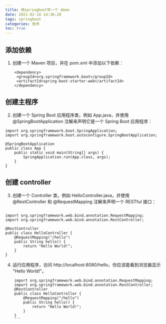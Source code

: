 ```yaml
---
title: 用springboot写一个 demo
date: 2021-02-18 14:36:28
tags: springboot
categories: 技术
toc: true
---
```


## 添加依赖
1. 创建一个 Maven 项目，并在 pom.xml 中添加以下依赖：

```
    <dependency>
     <groupId>org.springframework.boot</groupId>
     <artifactId>spring-boot-starter-web</artifactId>
    </dependency>
```
## 创建主程序
2. 创建一个 Spring Boot 应用程序类，例如 App.java，并使用 @SpringBootApplication 注解来声明它是一个 Spring Boot 应用程序：
```
import org.springframework.boot.SpringApplication;
import org.springframework.boot.autoconfigure.SpringBootApplication;

@SpringBootApplication
public class App {
    public static void main(String[] args) {
        SpringApplication.run(App.class, args);
    }
}

```
## 创建 controller
3. 创建一个 Controller 类，例如 HelloController.java，并使用 @RestController 和 @RequestMapping 注解来声明一个 RESTful 接口：

```

import org.springframework.web.bind.annotation.RequestMapping;
import org.springframework.web.bind.annotation.RestController;

@RestController
public class HelloController {
    @RequestMapping("/hello")
    public String hello() {
        return "Hello World!";
    }
}

```

4. 运行应用程序，访问 http://localhost:8080/hello，你应该能看到浏览器显示 "Hello World!"。

```
    import org.springframework.web.bind.annotation.RequestMapping;
    import org.springframework.web.bind.annotation.RestController;
    @RestController
    public class HelloController {
        @RequestMapping("/hello")
        public String hello() {
            return "Hello World!";
        }
    }
    ```